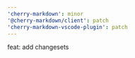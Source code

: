 ```yaml
---
'cherry-markdown': minor
'@cherry-markdown/client': patch
'cherry-markdown-vscode-plugin': patch
---
```


feat: add changesets